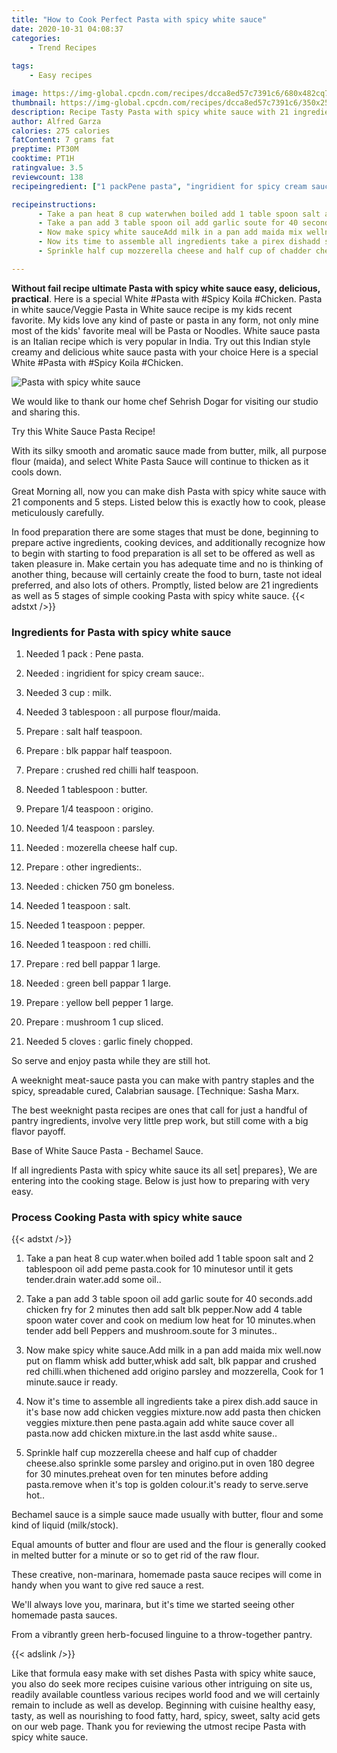 ```yaml
---
title: "How to Cook Perfect Pasta with spicy white sauce"
date: 2020-10-31 04:08:37
categories:
    - Trend Recipes
    
tags:
    - Easy recipes

image: https://img-global.cpcdn.com/recipes/dcca8ed57c7391c6/680x482cq70/pasta-with-spicy-white-sauce-recipe-main-photo.jpg
thumbnail: https://img-global.cpcdn.com/recipes/dcca8ed57c7391c6/350x250cq70/pasta-with-spicy-white-sauce-recipe-main-photo.jpg
description: Recipe Tasty Pasta with spicy white sauce with 21 ingredients and 5 stages of easy cooking.
author: Alfred Garza
calories: 275 calories
fatContent: 7 grams fat
preptime: PT30M
cooktime: PT1H
ratingvalue: 3.5
reviewcount: 138
recipeingredient: ["1 packPene pasta", "ingridient for spicy cream sauce", "3 cupmilk", "3 tablespoonall purpose flourmaida", "salt half teaspoon", "blk pappar half teaspoon", "crushed red chilli half teaspoon", "1 tablespoonbutter", "1/4 teaspoonorigino", "1/4 teaspoonparsley", "mozerella cheese half cup", "other ingredients", "chicken 750 gm boneless", "1 teaspoonsalt", "1 teaspoonpepper", "1 teaspoonred chilli", "red bell pappar 1 large", "green bell pappar 1 large", "yellow bell pepper 1 large", "mushroom 1 cup sliced", "5 clovesgarlic finely chopped"]

recipeinstructions: 
      - Take a pan heat 8 cup waterwhen boiled add 1 table spoon salt and 2 tablespoon oil add peme pastacook for 10 minutesor until it gets tenderdrain wateradd some oil 
      - Take a pan add 3 table spoon oil add garlic soute for 40 secondsadd chicken fry for 2 minutes then add salt blk pepperNow add 4 table spoon water cover and cook on medium low heat for 10 minuteswhen tender add bell Peppers and mushroomsoute for 3 minutes 
      - Now make spicy white sauceAdd milk in a pan add maida mix wellnow put on flamm whisk add butterwhisk add salt blk pappar and crushed red chilliwhen thichened add origino parsley and mozzerella Cook for 1 minutesauce ir ready 
      - Now its time to assemble all ingredients take a pirex dishadd sauce in its base now add chicken veggies mixturenow add pasta then chicken veggies mixturethen pene pastaagain add white sauce cover all pastanow add chicken mixturein the last asdd white sause 
      - Sprinkle half cup mozzerella cheese and half cup of chadder cheesealso sprinkle some parsley and originoput in oven 180 degree for 30 minutespreheat oven for ten minutes before adding pastaremove when its top is golden colourits ready to serveserve hot

---
```




**Without fail recipe ultimate Pasta with spicy white sauce easy, delicious, practical**. Here is a special White #Pasta with #Spicy Koila #Chicken. Pasta in white sauce/Veggie Pasta in White sauce recipe is my kids recent favorite. My kids love any kind of paste or pasta in any form, not only mine most of the kids&#39; favorite meal will be Pasta or Noodles. White sauce pasta is an Italian recipe which is very popular in India. Try out this Indian style creamy and delicious white sauce pasta with your choice Here is a special White #Pasta with #Spicy Koila #Chicken.


![Pasta with spicy white sauce](https://img-global.cpcdn.com/recipes/dcca8ed57c7391c6/680x482cq70/pasta-with-spicy-white-sauce-recipe-main-photo.jpg "Pasta with spicy white sauce")



We would like to thank our home chef Sehrish Dogar for visiting our studio and sharing this.

Try this White Sauce Pasta Recipe!

With its silky smooth and aromatic sauce made from butter, milk, all purpose flour (maida), and select White Pasta Sauce will continue to thicken as it cools down.


Great Morning all, now you can make dish Pasta with spicy white sauce with 21 components and 5 steps. Listed below this is exactly how to cook, please meticulously carefully.

In food preparation there are some stages that must be done, beginning to prepare active ingredients, cooking devices, and additionally recognize how to begin with starting to food preparation is all set to be offered as well as taken pleasure in. Make certain you has adequate time and no is thinking of another thing, because will certainly create the food to burn, taste not ideal preferred, and also lots of others. Promptly, listed below are 21 ingredients as well as 5 stages of simple cooking Pasta with spicy white sauce.
{{< adstxt />}}

### Ingredients for Pasta with spicy white sauce


1. Needed 1 pack : Pene pasta.

1. Needed  : ingridient for spicy cream sauce:.

1. Needed 3 cup : milk.

1. Needed 3 tablespoon : all purpose flour/maida.

1. Prepare  : salt half teaspoon.

1. Prepare  : blk pappar half teaspoon.

1. Prepare  : crushed red chilli half teaspoon.

1. Needed 1 tablespoon : butter.

1. Prepare 1/4 teaspoon : origino.

1. Needed 1/4 teaspoon : parsley.

1. Needed  : mozerella cheese half cup.

1. Prepare  : other ingredients:.

1. Needed  : chicken 750 gm boneless.

1. Needed 1 teaspoon : salt.

1. Needed 1 teaspoon : pepper.

1. Needed 1 teaspoon : red chilli.

1. Prepare  : red bell pappar 1 large.

1. Needed  : green bell pappar 1 large.

1. Prepare  : yellow bell pepper 1 large.

1. Prepare  : mushroom 1 cup sliced.

1. Needed 5 cloves : garlic finely chopped.


So serve and enjoy pasta while they are still hot.

A weeknight meat-sauce pasta you can make with pantry staples and the spicy, spreadable cured, Calabrian sausage. [Technique: Sasha Marx.

The best weeknight pasta recipes are ones that call for just a handful of pantry ingredients, involve very little prep work, but still come with a big flavor payoff.

Base of White Sauce Pasta - Bechamel Sauce.


If all ingredients Pasta with spicy white sauce its all set| prepares}, We are entering into the cooking stage. Below is just how to preparing with very easy.

### Process Cooking Pasta with spicy white sauce

{{< adstxt />}}


1. Take a pan heat 8 cup water.when boiled add 1 table spoon salt and 2 tablespoon oil add peme pasta.cook for 10 minutesor until it gets tender.drain water.add some oil..



1. Take a pan add 3 table spoon oil add garlic soute for 40 seconds.add chicken fry for 2 minutes then add salt blk pepper.Now add 4 table spoon water cover and cook on medium low heat for 10 minutes.when tender add bell Peppers and mushroom.soute for 3 minutes..



1. Now make spicy white sauce.Add milk in a pan add maida mix well.now put on flamm whisk add butter,whisk add salt, blk pappar and crushed red chilli.when thichened add origino parsley and mozzerella, Cook for 1 minute.sauce ir ready.



1. Now it&#39;s time to assemble all ingredients take a pirex dish.add sauce in it&#39;s base now add chicken veggies mixture.now add pasta then chicken veggies mixture.then pene pasta.again add white sauce cover all pasta.now add chicken mixture.in the last asdd white sause..



1. Sprinkle half cup mozzerella cheese and half cup of chadder cheese.also sprinkle some parsley and origino.put in oven 180 degree for 30 minutes.preheat oven for ten minutes before adding pasta.remove when it&#39;s top is golden colour.it&#39;s ready to serve.serve hot..




Bechamel sauce is a simple sauce made usually with butter, flour and some kind of liquid (milk/stock).

Equal amounts of butter and flour are used and the flour is generally cooked in melted butter for a minute or so to get rid of the raw flour.

These creative, non-marinara, homemade pasta sauce recipes will come in handy when you want to give red sauce a rest.

We&#39;ll always love you, marinara, but it&#39;s time we started seeing other homemade pasta sauces.

From a vibrantly green herb-focused linguine to a throw-together pantry.


{{< adslink />}}

Like that formula easy make with set dishes Pasta with spicy white sauce, you also do seek more recipes cuisine various other intriguing on site us, readily available countless various recipes world food and we will certainly remain to include as well as develop. Beginning with cuisine healthy easy, tasty, as well as nourishing to food fatty, hard, spicy, sweet, salty acid gets on our web page. Thank you for reviewing the utmost recipe Pasta with spicy white sauce.
